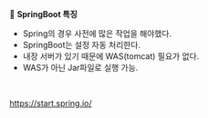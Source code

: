📝 **SpringBoot 특징**

- Spring의 경우 사전에 많은 작업을 해야했다.
- SpringBoot는 설정 자동 처리한다.
- 내장 서버가 있기 때문에 WAS(tomcat) 필요가 없다.
- WAS가 아닌 Jar파일로 실행 가능.

<br>

https://start.spring.io/
